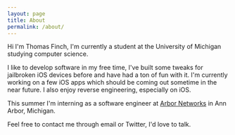 ```yaml
---
layout: page
title: About
permalink: /about/
---
```


Hi I'm Thomas Finch, I'm currently a student at the University of Michigan studying computer science. 

I like to develop software in my free time, I've built some tweaks for jailbroken iOS devices before and have had a ton of fun with it. I'm currently working on a few iOS apps which should be coming out sometime in the near future. I also enjoy reverse engineering, especially on iOS. 

This summer I'm interning as a software engineer at [Arbor Networks](http://www.arbornetworks.com/) in Ann Arbor, Michigan. 

Feel free to contact me through email or Twitter, I'd love to talk.
